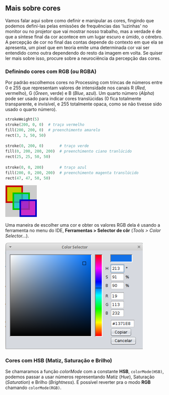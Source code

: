 ## Mais sobre cores

Vamos falar aqui sobre como definir e manipular as cores, fingindo que podemos definí-las pelas emissões de frequências das 'luzinhas' no monitor ou no projetor que vai mostrar nosso trabalho, mas a verdade é de que a síntese final da cor acontece em um lugar escuro e úmido, o cérebro. A percepção de cor no final das contas depende do contexto em que ela se apresenta, um pixel que em teoria emite uma determinada cor vai ser entendido como outra dependendo do resto da imagem em volta. Se quiser ler mais sobre isso, procure sobre a neurociência da percepção das cores.

### Definindo cores com RGB (ou RGBA)

Por padrão escolhemos cores no Processing com trincas de números entre 0 e 255 que representam valores de intensidade nos canais R (*Red*, vermelho), G (*Green*, verde) e B (*Blue*, azul). Um quarto número (*Alpha*) pode ser usado para indicar cores translúcidas (0 fica totalmente transparente, e invisível, e 255 totalmente opaca, como se não tivesse sido usado o quarto número).

```python
strokeWeight(5)
stroke(200, 0, 0)  # traço vermelho
fill(200, 200, 0)  # preenchimento amarelo
rect(3, 3, 50, 50)

stroke(0, 200, 0)       # traço verde
fill(0, 200, 200, 200)  # preenchimento ciano tranlúcido
rect(25, 25, 50, 50)

stroke(0, 0, 200)       # traço azul
fill(200, 0, 200, 200)  # preenchimento magenta translúcido
rect(47, 47, 50, 50)
```
![RGB](assets/RGB.png)

Uma maneira de escolher uma cor e obter os valores RGB dela é usando a ferramenta no menu do IDE, **Ferramentas > Selector de côr** (*Tools > Color Selector...*).

![](assets/color_selector.png)

### Cores com HSB (Matiz, Saturação e Brilho)

Se chamaramos a função *colorMode* com a constante **HSB**, `colorMode(HSB)`, podemos passar a usar números representando Matiz (*Hue*), Saturação (*Saturation*) e Brilho (*Brightness*). É possível reverter pra o modo **RGB** chamando `colorMode(RGB)`.

